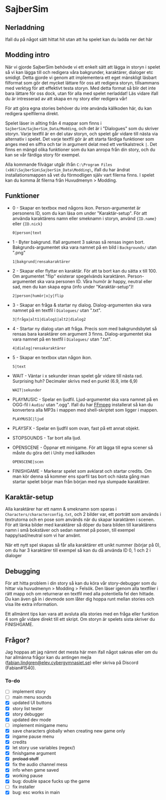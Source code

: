 # SajberSim



## Nerladdning

Ifall du på något sätt hittat hit utan att ha spelet kan du ladda ner det här



## Modding intro

När vi gjorde SajberSim behövde vi ett enkelt sätt att lägga in storyn i spelet så vi kan lägga till och redigera våra bakgrunder, karaktärer, dialoger etc smidigt. Detta gjorde vi genom att implementera ett eget mänskligt läsbart filformat som gör det mycket lättare för oss att redigera storyn, tillsammans med verktyg för att effektivt testa storyn. Med detta format så blir det inte bara lättare för oss dock, utan för alla med spelet nerladdat! Läs vidare ifall du är intresserad av att skapa en ny story eller redigera vår!



För att göra egna stories behöver du inte använda källkoden här, du kan redigera spelfilerna direkt. 

Spelet läser in allting från 4 mappar som finns i `SajberSim/SajberSim_Data/Modding`, och det är i "Dialogues" som du skriver storyn. Varje textfil är en del utav storyn, och spelet går vidare till nästa via alternativ i spelet. Det varje textfil gör är att starta färdiga funktioner som anges med en siffra och tar in argument delat med ett vertikalstreck `|`. Det finns en mängd olika funktioner som du kan anropa från din story, och du kan se vår färdiga story för exempel.

Alla kommande filvägar utgår ifrån `C:\Program Files (x86)\SajberSim\SajberSim_Data\Modding\`, ifall du har ändrat installationsmappen så vet du förmodligen själv vart filerna finns. I spelet kan du komma åt filerna från Huvudmenyn > Modding.



## Funktioner

- 0 - Skapar en textbox med någons ikon. Person-argumentet är personens ID, som du kan läsa om under "Karaktär-setup". För att använda karaktärens namn eller smeknamn i storyn, använd `{ID.name}` eller `{ID.nick}`

  `0|person|text`

  

- 1 - Byter bakgrund. Ifall argument 3 saknas så rensas ingen bort. Bakgrunds-argumentet ska vara namnet på en bild i `Backgrounds/` utan ".png"

  `1|bakgrund|rensakaraktärer`

  

- 2 - Skapar eller flyttar en karaktär. För att ta bort kan du sätta x till 100. Om argumentet "flip" existerar spegelvänds karaktären. Person-argumentet ska vara personen ID. Våra humör är happy, neutral eller sad, men du kan skapa egna (info under "Karaktär-setup")!

  `2|person|humör|x|y|flip`

  

- 3 - Skapar en fråga & startar ny dialog. Dialog-argumenten ska vara namnet på en textfil i `Dialogues/` utan ".txt".

  `3|fråga|alt1|dialog1|alt2|dialog2`

  

- 4 - Startar ny dialog utan att fråga. Precis som med bakgrundsbytet så rensas bara karaktärer om argument 3 finns. Dialog-argumentet ska vara namnet på en textfil i `Dialogues/` utan ".txt".

  `4|dialog|rensakaraktärer`

  

- 5 - Skapar en textbox utan någon ikon.

  `5|text`

  

- WAIT - Väntar i x sekunder innan spelet går vidare till nästa rad. Surprising huh? Decimaler skrivs med en punkt (6.9, inte 6,9)

  `WAIT|sekunder`

  

- PLAYMUSIC - Spelar en ljudfil. Ljud-argumentet ska vara namnet på en OGG-fil i `Audio/` utan ".ogg".  Ifall du har [FFmpeg](https://www.ffmpeg.org/) installerat så kan du konvertera alla MP3s i mappen med shell-skriptet som ligger i mappen.

  `PLAYMUSIC|ljud`   



- PLAYSFX - Spelar en ljudfil som ovan, fast på ett annat objekt.



- STOPSOUNDS - Tar bort alla ljud.

  

- OPENSCENE - Öppnar ett minigame. För att lägga till egna scener så måste du göra det i Unity med källkoden

  `OPENSCENE|scen`
  
  
  
- FINISHGAME - Markerar spelet som avklarat och startar credits. Om man kör denna så kommer ens sparfil tas bort och nästa gång man startar spelet börjar man från början med nya slumpade karaktärer.



## Karaktär-setup

Alla karaktärer har ett namn & smeknamn som sparas i `Characters/characterconfig.txt`, och 2 bilder var, ett porträtt som används i textrutorna och en pose som används när du skapar karaktären i scenen. För att länka bilder med karaktärer så döper du bara bilden till karaktärens namn i små bokstäver och sedan namnet på posen, till exempel happy/sad/neutral som vi har använt.  

När ett nytt spel skapas så får alla karaktärer ett unikt nummer (börjar på 0), om du har 3 karaktärer till exempel så kan du då använda ID 0, 1 och 2 i dialoger



## Debugging

För att hitta problem i din story så kan du köra vår story-debugger som du hittar via huvudmenyn > Modding > Felsök. Den läser igenom alla textfiler i rätt mapp och om returnerar en textfil med alla potentiella fel den hittade. Du kan även gå in i devmode som låter dig hoppa runt mellan stories och visa lite extra information.

Ett allmännt tips kan vara att avsluta alla stories med en fråga eller funktion 4 som går vidare direkt till ett skript. Om storyn är spelets sista skriver du FINISHGAME.



## Frågor?

Jag hoppas att jag nämnt det mesta här men ifall något saknas eller om du har allmänna frågor kan du antingen mejla (fabian.lindgren@elev.cybergymnasiet.se) eller skriva på Discord (Fabian#1540). 



### To-do

- [ ] implement story
- [ ] main menu sounds
- [x] updated UI buttons
- [x] story list tester
- [x] story debugger
- [x] updated dev mode
- [ ] implement minigame menu
- [x] save characters globally when creating new game only
- [x] ingame pause menu
- [x] credits
- [x] let story use variables (regex/)
- [x] finishgame argument
- [x] ~~preload stuff~~
- [x] fix the audio channel mess
- [x] info when game saved
- [x] working pause
- [x] bug: double space fucks up the game
- [ ] fix installer
- [x] bug: esc works in main